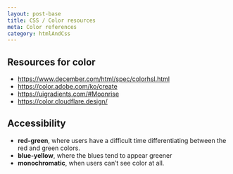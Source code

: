 ```yaml
---
layout: post-base
title: CSS / Color resources
meta: Color references
category: htmlAndCss
---
```

## Resources for color

* <https://www.december.com/html/spec/colorhsl.html>
* <https://color.adobe.com/ko/create>
* <https://uigradients.com/#Moonrise>
* <https://color.cloudflare.design/>

## Accessibility

* **red-green**, where users have a difficult time differentiating between the red and green colors.
* **blue-yellow**, where the blues tend to appear greener
* **monochromatic**, when users can’t see color at all.
